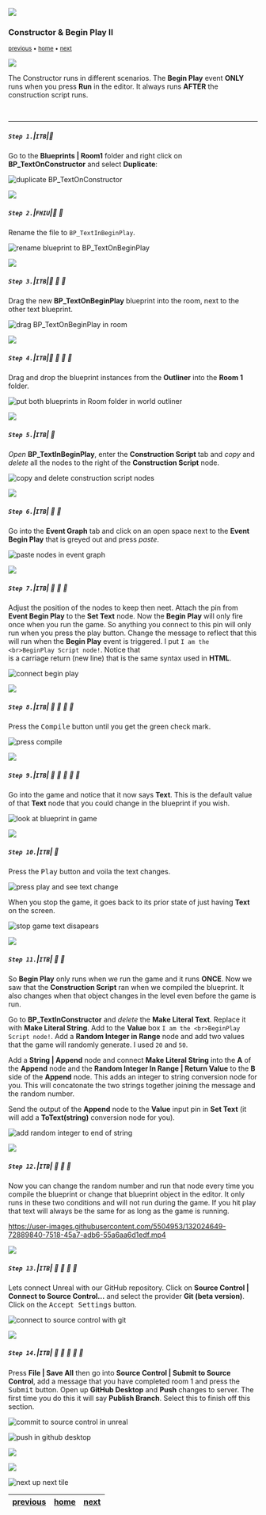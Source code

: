 ![](../images/line3.png)

### Constructor & Begin Play II

<sub>[previous](../constructor-begin/README.md#user-content-constructor--begin-play) • [home](../README.md#user-content-ue4-blueprints) • [next](../collision/README.md#user-content-collision-events)</sub>

![](../images/line3.png)

The Constructor runs in different scenarios.  The **Begin Play** event **ONLY** runs when you press **Run** in the editor.  It always runs **AFTER** the construction script runs.

<br>

---


##### `Step 1.`\|`ITB`|:small_blue_diamond:

Go to the **Blueprints | Room1** folder and right click on **BP_TextOnConstructor** and select **Duplicate**:

![duplicate BP_TextOnConstructor](images/DuplicateBPRm1.png)

![](../images/line2.png)

##### `Step 2.`\|`FHIU`|:small_blue_diamond: :small_blue_diamond: 

Rename the file to `BP_TextInBeginPlay`.

![rename blueprint to BP_TextOnBeginPlay](images/RenameBeginPlayRm1.png)

![](../images/line2.png)

##### `Step 3.`\|`ITB`|:small_blue_diamond: :small_blue_diamond: :small_blue_diamond:

Drag the new **BP_TextOnBeginPlay** blueprint into the room, next to the other text blueprint.

![drag BP_TextOnBeginPlay in room](images/DragBPInRoom1.png)

![](../images/line2.png)

##### `Step 4.`\|`ITB`|:small_blue_diamond: :small_blue_diamond: :small_blue_diamond: :small_blue_diamond:

Drag and drop the blueprint instances from the **Outliner** into the **Room 1** folder.

![put both blueprints in Room folder in world outliner](images/WorldOutlinerCleanupRm1.png)

![](../images/line2.png)

##### `Step 5.`\|`ITB`| :small_orange_diamond:

*Open* **BP_TextInBeginPlay**, enter the **Construction Script** tab and *copy* and *delete* all the nodes to the right of the **Construction Script** node.

![copy and delete construction script nodes](images/CopyAndDeleteConstructionNodes.png)

![](../images/line2.png)

##### `Step 6.`\|`ITB`| :small_orange_diamond: :small_blue_diamond:

Go into the **Event Graph** tab and click on an open space next to the **Event Begin Play** that is greyed out and press *paste*.

![paste nodes in event graph](images/PasteInEventGraphRm1.png)

![](../images/line2.png)

##### `Step 7.`\|`ITB`| :small_orange_diamond: :small_blue_diamond: :small_blue_diamond:

Adjust the position of the nodes to keep then neet. Attach the pin from **Event Begin Play** to the **Set Text** node. Now the **Begin Play** will only fire once when you run the game. So anything you connect to this pin will only run when you press the play button. Change the message to reflect that this will run when the **Begin Play** event is triggered. I put `I am the <br>BeginPlay Script node!`.  Notice that **<br>** is a carriage return (new line) that is the same syntax used in **HTML**.

![connect begin play](images/ConnectBeginPlayToSetTextExPins.png)

![](../images/line2.png)

##### `Step 8.`\|`ITB`| :small_orange_diamond: :small_blue_diamond: :small_blue_diamond: :small_blue_diamond:

Press the <kbd>Compile</kbd> button until you get the green check mark.

![press compile](images/PressCompileRm1.jpg)

![](../images/line2.png)

##### `Step 9.`\|`ITB`| :small_orange_diamond: :small_blue_diamond: :small_blue_diamond: :small_blue_diamond: :small_blue_diamond:

Go into the game and notice that it now says **Text**. This is the default value of that **Text** node that you could change in the blueprint if you wish.

![look at blueprint in game](images/image_02.jpg)

![](../images/line2.png)

##### `Step 10.`\|`ITB`| :large_blue_diamond:

Press the <kbd>Play</kbd> button and voila the text changes.

![press play and see text change](images/image_03.jpg)

When you stop the game, it goes back to its prior state of just having **Text** on the screen.

![stop game text disapears](images/BackToText.jpg)

![](../images/line2.png)

##### `Step 11.`\|`ITB`| :large_blue_diamond: :small_blue_diamond: 

So **Begin Play** only runs when we run the game and it runs **ONCE**. Now we saw that the **Construction Script** ran when we compiled the blueprint. It also changes when that object changes in the level even before the game is run.

Go to **BP_TextInConstructor** and *delete* the **Make Literal Text**. Replace it with **Make Literal String**. Add to the **Value** box `I am the <br>BeginPlay Script node!`. Add a **Random Integer in Range** node and add two values that the game will randomly generate. I used `20` and `50`. 

Add a **String | Append** node and connect **Make Literal String** into the **A** of the **Append** node and the **Random Integer In Range | Return Value** to the **B** side of the **Append** node. This adds an integer to string conversion node for you. This will concatonate the two strings together joining the message and the random number. 

Send the output of the **Append** node to the **Value** input pin in **Set Text** (it will add a **ToText(string)** conversion node for you).

![add random integer to end of string](images/image_04.jpg)

![](../images/line2.png)


##### `Step 12.`\|`ITB`| :large_blue_diamond: :small_blue_diamond: :small_blue_diamond: 

Now you can change the random number and run that node every time you compile the blueprint or change that blueprint object in the editor. It only runs in these two conditions and will not run during the game. If you hit play that text will always be the same for as long as the game is running.

https://user-images.githubusercontent.com/5504953/132024649-72889840-7518-45a7-adb6-55a6aa6d1edf.mp4


![](../images/line2.png)

##### `Step 13.`\|`ITB`| :large_blue_diamond: :small_blue_diamond: :small_blue_diamond:  :small_blue_diamond: 

Lets connect Unreal with our GitHub repository. Click on **Source Control | Connect to Source Control...** and select the provider **Git (beta version)**. Click on the <kbd>Accept Settings</kbd> button.

![connect to source control with git](images/image_05.jpg)

![](../images/line2.png)

##### `Step 14.`\|`ITB`| :large_blue_diamond: :small_blue_diamond: :small_blue_diamond: :small_blue_diamond:  :small_blue_diamond: 

Press **File | Save All** then go into **Source Control | Submit to Source Control**, add a message that you have completed room 1 and press the <kbd>Submit</kbd> button. Open up **GitHub Desktop** and **Push** changes to server. The first time you do this it will say **Publish Branch**.  Select this to finish off this section.

![commit to source control in unreal](images/image_06.jpg)

![push in github desktop](images/RmOneGithub.jpg)

![](../images/line2.png)

![](../images/line.png)

<!-- <img src="https://via.placeholder.com/1000x100/45D7CA/000000/?text=Next Up - Collision Events"> -->

![next up next tile](images/banner.png)

| [previous](../constructor-begin/README.md#user-content-constructor--begin-play)| [home](../README.md#user-content-ue4-blueprints) | [next](../collision/README.md#user-content-collision-events)|
|---|---|---|
